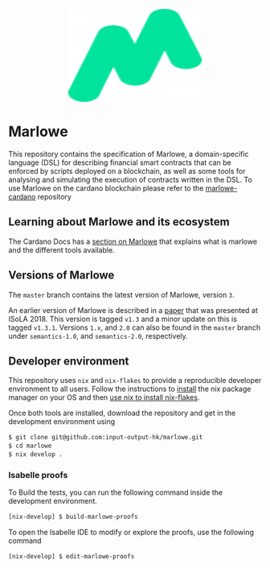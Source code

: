 <p align="center">
  <img width="266" height="185" src="marlowe-logo.svg">
</p>

# Marlowe

This repository contains the specification of Marlowe, a domain-specific language (DSL) for describing financial smart contracts that can be enforced by scripts deployed on a blockchain, as well as some tools for analysing and simulating the execution of contracts written in the DSL. To use Marlowe on the cardano blockchain please refer to the [marlowe-cardano](https://github.com/input-output-hk/marlowe-cardano) repository

## Learning about Marlowe and its ecosystem

The Cardano Docs has a [section on Marlowe](https://docs.cardano.org/marlowe/learn-about-marlowe) that explains what is marlowe and the different tools available.

## Versions of Marlowe

The `master` branch contains the latest version of Marlowe, version `3`.

An earlier version of Marlowe is described in a [paper](https://iohk.io/research/papers/#2WHKDRA8) that was presented at ISoLA 2018. This version is tagged `v1.3` and a minor update on this is tagged `v1.3.1`.
Versions `1.x`, and `2.0` can also be found in the `master` branch under `semantics-1.0`, and `semantics-2.0`, respectively.

## Developer environment

This repository uses `nix` and `nix-flakes` to provide a reproducible developer environment to all users. Follow the instructions to [install](https://nixos.org/download.html) the nix package manager on your OS and then [use nix to install nix-flakes](https://nixos.wiki/wiki/Flakes#Installing_flakes).

Once both tools are installed, download the repository and get in the development environment using

```bash
$ git clone git@github.com:input-output-hk/marlowe.git
$ cd marlowe
$ nix develop .
```

### Isabelle proofs

To Build the tests, you can run the following command inside the development environment.

```bash
[nix-develop] $ build-marlowe-proofs
```

To open the Isabelle IDE to modify or explore the proofs, use the following command

```bash
[nix-develop] $ edit-marlowe-proofs
```
